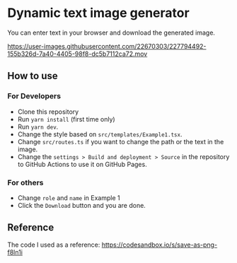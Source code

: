 # Dynamic text image generator

You can enter text in your browser and download the generated image.

https://user-images.githubusercontent.com/22670303/227794492-155b326d-7a40-4405-98f8-dc5b7112ca72.mov

## How to use

### For Developers

- Clone this repository
- Run `yarn install` (first time only)
- Run `yarn dev`.
- Change the style based on `src/templates/Example1.tsx`.
- Change `src/routes.ts` if you want to change the path or the text in the image.
- Change the `settings > Build and deployment > Source` in the repository to GitHub Actions to use it on GitHub Pages.

### For others

- Change `role` and `name` in Example 1
- Click the `Download` button and you are done.

## Reference

The code I used as a reference: https://codesandbox.io/s/save-as-png-f8ln1i
